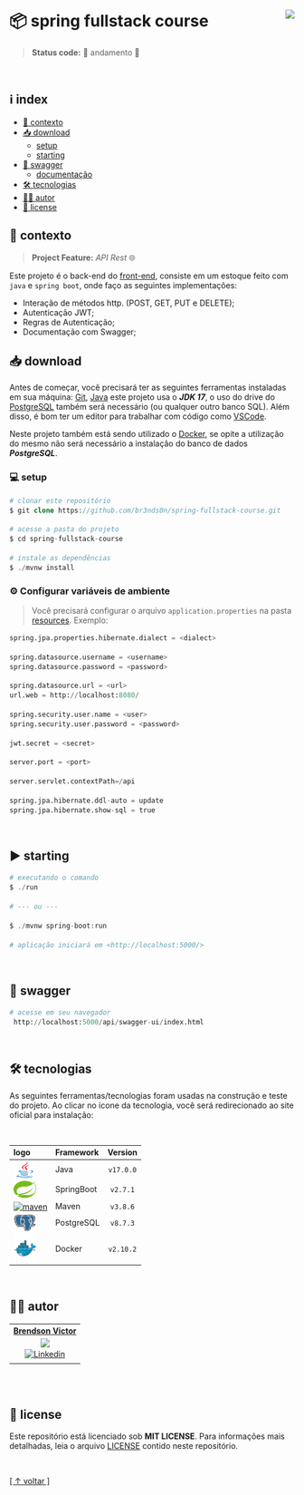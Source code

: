 # 📦 spring fullstack course [<img align="right" src="https://img.shields.io/badge/release-v0.0.1-green">](https://github.com/br3nds0n/spring-fullstack-course/releases)

> <b>Status code:</b> 🚧 andamento 🚧

<br>

## ℹ index

-   [🧠 contexto](#-contexto)
-   [📥 download](#-download)
    -   [setup](#-setup)
    -   [starting](#-starting)
-   [📖 swagger](#-swagger)
    -   [documentação](#-documentação)
-   [🛠 tecnologias](#-tecnologias)
-   [✍🏼 autor](#-autor)
-   [📝 license](#-license)

## 🧠 contexto

> **Project Feature:** _API Rest_ 🌐

Este projeto é o back-end do [front-end](https://github.com/br3nds0n/vue-fullstack-course), consiste em um estoque feito com `java` e `spring boot`, onde faço as seguintes implementações:

-   Interação de métodos http. (POST, GET, PUT e DELETE);
-   Autenticação JWT;
-   Regras de Autenticação;
-   Documentação com Swagger;

## 📥 download

Antes de começar, você precisará ter as seguintes ferramentas instaladas em sua máquina:
[Git](https://git-scm.com), [Java](https://www.java.com/pt-BR/) este projeto usa o **_JDK 17_**, o uso do drive do [PostgreSQL](https://www.postgresql.org/download/) também será necessário (ou qualquer outro banco SQL). Além disso, é bom ter um editor para trabalhar com código como [VSCode](https://code.visualstudio.com/).

Neste projeto também está sendo utilizado o [Docker](https://www.docker.com/), se opite a utilização do mesmo não será necessário a instalação do banco de dados **_PostgreSQL_**.

### 💻 setup

```php
# clonar este repositório
$ git clone https://github.com/br3nds0n/spring-fullstack-course.git

# acesse a pasta do projeto
$ cd spring-fullstack-course

# instale as dependências
$ ./mvnw install
```

### ⚙ Configurar variáveis de ambiente

> Você precisará configurar o arquivo `application.properties` na pasta [resources](https://github.com/br3nds0n/spring-fullstack-course/blob/main/src/main/resources/application.properties). Exemplo:

```python
spring.jpa.properties.hibernate.dialect = <dialect>

spring.datasource.username = <username>
spring.datasource.password = <password>

spring.datasource.url = <url>
url.web = http://localhost:8080/

spring.security.user.name = <user>
spring.security.user.password = <password>

jwt.secret = <secret>

server.port = <port>

server.servlet.contextPath=/api

spring.jpa.hibernate.ddl-auto = update
spring.jpa.hibernate.show-sql = true
```

<br>

## ▶ starting

```php
# executando o comando
$ ./run

# --- ou ---

$ ./mvnw spring-boot:run

# aplicação iniciará em <http://localhost:5000/>
```

<br>

## 📖 swagger

```python
# acesse em seu navegador
 http://localhost:5000/api/swagger-ui/index.html
```

<br>

## 🛠 tecnologias

As seguintes ferramentas/tecnologias foram usadas na construção e teste do projeto. Ao clicar no ícone da tecnologia, você será redirecionado ao site oficial para instalação:

 <br>

| logo                                                                                                                                                                                                                           | Framework  | Version  |
| :----------------------------------------------------------------------------------------------------------------------------------------------------------------------------------------------------------------------------- | :--------- | :------: |
| <a href="https://www.java.com/pt-BR/" target="_blank"><img align="center" alt="java" height="30" width="40" src="https://github.com/devicons/devicon/blob/master/icons/java/java-original.svg"></a>                            | Java       | `v17.0.0` |
| <a href="https://start.spring.io/" target="_blank"><img align="center" alt="springboot" height="30" width="40" src="https://github.com/devicons/devicon/blob/master/icons/spring/spring-original.svg"></a>                     | SpringBoot | `v2.7.1`  |
| <a href="https://pt-br.reactjs.org/" target="_blank"><img align="center" alt="maven" height="30" width="40" src="https://user-images.githubusercontent.com/82064724/168427904-8ca2ff98-2496-45bc-9747-9875009566b5.png">       | Maven      | `v3.8.6`  |
| <a href="https://www.postgresql.org/download/" target="_blank"><img align="center" alt="PostgreSQL" height="30" width="40" src="https://github.com/devicons/devicon/blob/master/icons/postgresql/postgresql-original.svg"></a> | PostgreSQL | `v8.7.3`  |
| <a href="https://www.docker.com/"><img align="center" alt="docker" height="50" width="40" src="https://github.com/devicons/devicon/blob/master/icons/docker/docker-original.svg"></a>                                          | Docker     | `v2.10.2` |

<br>
                 
## ✍🏼 autor

<table>
  <tr>
   <tr align=center>
        <th><a href="https://github.com/br3nds0n"><strong> Brendson Victor </strong><a></th>
  </tr>
    <td align="center">
      <a href="https://github.com/br3nds0n">
        <img src="https://user-images.githubusercontent.com/82064724/185726784-e8d151e8-29d6-4475-ba50-ca23f9429650.png" width="110px;"/><br>
        <sub>
            <a href="https://www.linkedin.com/in/brendson/" target="_blank" rel="noreferrer" rel="noopener">
              <img src="https://img.shields.io/badge/LinkedIn-0077B5?style=for-the-badge&logo=linkedin&logoColor=white" alt="Linkedin"/>
            </a></br>
          </div>
        </sub>
      </a>
    </td>
  </tr>
</table>
<br>

<br>
 
## 📝 license

Este repositório está licenciado sob **MIT LICENSE**. Para informações mais detalhadas, leia o arquivo [LICENSE](./LICENSE) contido neste repositório.

 <br> 
	
 [[ ↑ voltar ]](#-spring-fullstack-course-)
